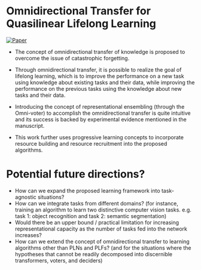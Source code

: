 # Omnidirectional Transfer for Quasilinear Lifelong Learning

[![Paper](https://img.shields.io/badge/Paper-arXiv-green)](https://arxiv.org/pdf/2004.12908.pdf)

* The concept of omnidirectional transfer of knowledge is proposed to overcome the issue of catastrophic forgetting. 

* Through omnidirectional transfer, it is possible to realize the goal of lifelong learning, which is to improve the performance on a new task using knowledge about existing tasks and their data, while improving the performance on the previous tasks using the knowledge about new tasks and their data. 

* Introducing the concept of representational ensembling (through the Omni-voter) to accomplish the omnidirectional transfer is quite intuitive and its success is backed by experimental evidence mentioned in the manuscript.

* This work further uses progressive learning concepts to incorporate resource building and resource recruitment into the proposed algorithms. 

# Potential future directions? 

* How can we expand the proposed learning framework into task-agnostic situations? 
* How can we integrate tasks from different domains? (for instance, training an algorithm to learn two distinctive computer vision tasks. e.g. task 1: object recognition and task 2: semantic segmentation) 
* Would there be an upper bound / practical limitation for increasing representational capacity as the number of tasks fed into the network increases?
* How can we extend the concept of omnidirectional transfer to learning algorithms other than PLNs and PLFs? (and for the situations where the hypotheses that cannot be readily decomposed into discernible transformers, voters, and deciders)

